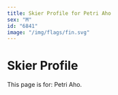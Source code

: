 ```yaml
---
title: Skier Profile for Petri Aho
sex: "M"
id: "6841"
image: "/img/flags/fin.svg" 
---
```


# Skier Profile

This page is for: Petri Aho.
    
